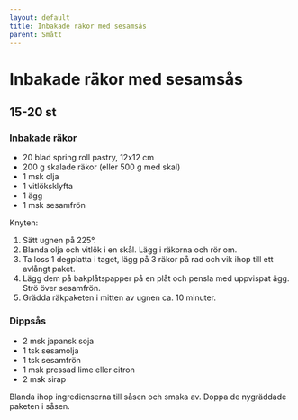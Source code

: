 ```yaml
---
layout: default
title: Inbakade räkor med sesamsås
parent: Smått
---
```

Inbakade räkor med sesamsås
===========================

15-20 st
--------

### Inbakade räkor

-	20 blad spring roll pastry, 12x12 cm
-	200 g skalade räkor (eller 500 g med skal)
-	1 msk olja
-	1 vitlöksklyfta
-	1 ägg
-	1 msk sesamfrön

Knyten:

1.	Sätt ugnen på 225°.
2.	Blanda olja och vitlök i en skål. Lägg i räkorna och rör om.
3.	Ta loss 1 degplatta i taget, lägg på 3 räkor på rad och vik ihop till ett avlångt paket.
4.	Lägg dem på bakplåtspapper på en plåt och pensla med uppvispat ägg. Strö över sesamfrön.
5.	Grädda räkpaketen i mitten av ugnen ca. 10 minuter.

### Dippsås

-	2 msk japansk soja
-	1 tsk sesamolja
-	1 tsk sesamfrön
-	1 msk pressad lime eller citron
-	2 msk sirap

Blanda ihop ingredienserna till såsen och smaka av. Doppa de nygräddade paketen i såsen.
